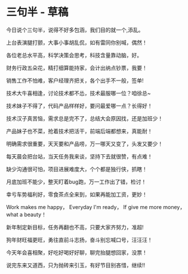 ﻿# 三句半 - 草稿

今日说个三句半，说得不好多包涵，我们目的就一个,添乱。

上台表演腿打颤，大事小事胡乱侃，如有雷同你别喊，偶然！

各位老总水平高，科学决策会思考，科技含量靠动脑，好。

财务行政五朵花，精打细算能持家，会计出纳点钞票，我要！

销售工作不怕难，客户经理齐把关，各个出手不一般，签单!

技术大牛喜相逢，讨论技术都不怂，技术最服哪一位？咱徐总~

技术妹子不得了，代码产品样样好，要问最爱哪一点？长得好！

技术汉子真苦恼，需求总是完不了，总结大会原因找，还是加班少！

产品妹子也不菜，抢着技术把活干，前端后端都想来，真能耐！

明确需求很重要，天天要和产品唠，万一哪天又变了，头发又要少！

每天晨会把台站，当天任务我来谈，坚持下去就很赞，有点难！

缺少沟通很可怕，项目进展难度大，个个都是独行侠，抓瞎！

月底加班不能少，整天盯着bug跑，万一工作出了错，检讨！

幸亏车势福利好，零食茶点全来到，如果再能加工资，更妙！

Work makes me happy， Everyday I'm ready， If give me more money， what a beauty！

新年制定新目标，任务再翻也不高，只要大家齐努力，准超!

狗年财旺福更旺，勇往直前斗志扬，奋斗别忘喊口号，汪汪汪！

今天年会喜相聚，好吃好喝好好聊，聊完抬腿想回家，没票！

说完东来又道西，只为抛砖来引玉，有好节目别吝惜，继续!!
